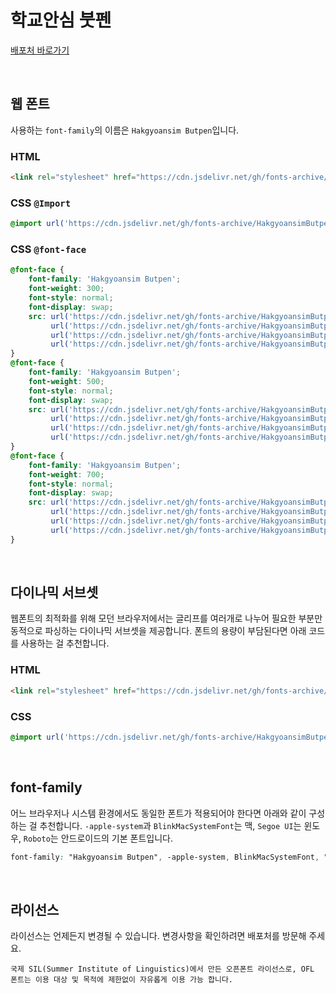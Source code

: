 # 학교안심 붓펜

[배포처 바로가기](https://copyright.keris.or.kr/idx)

&nbsp;

## 웹 폰트

사용하는 `font-family`의 이름은 `Hakgyoansim Butpen`입니다.

### HTML

```html
<link rel="stylesheet" href="https://cdn.jsdelivr.net/gh/fonts-archive/HakgyoansimButpen/HakgyoansimButpen.css" type="text/css"/>
```

### CSS `@Import`

```css
@import url('https://cdn.jsdelivr.net/gh/fonts-archive/HakgyoansimButpen/HakgyoansimButpen.css');
```

### CSS `@font-face`

```css
@font-face {
    font-family: 'Hakgyoansim Butpen';
    font-weight: 300;
    font-style: normal;
    font-display: swap;
    src: url('https://cdn.jsdelivr.net/gh/fonts-archive/HakgyoansimButpen/HakgyoansimButpen-Light.woff2') format('woff2'),
         url('https://cdn.jsdelivr.net/gh/fonts-archive/HakgyoansimButpen/HakgyoansimButpen-Light.woff') format('woff'),
         url('https://cdn.jsdelivr.net/gh/fonts-archive/HakgyoansimButpen/HakgyoansimButpen-Light.otf') format('opentype'),
         url('https://cdn.jsdelivr.net/gh/fonts-archive/HakgyoansimButpen/HakgyoansimButpen-Light.ttf') format('truetype');
}
@font-face {
    font-family: 'Hakgyoansim Butpen';
    font-weight: 500;
    font-style: normal;
    font-display: swap;
    src: url('https://cdn.jsdelivr.net/gh/fonts-archive/HakgyoansimButpen/HakgyoansimButpen-Medium.woff2') format('woff2'),
         url('https://cdn.jsdelivr.net/gh/fonts-archive/HakgyoansimButpen/HakgyoansimButpen-Medium.woff') format('woff'),
         url('https://cdn.jsdelivr.net/gh/fonts-archive/HakgyoansimButpen/HakgyoansimButpen-Medium.otf') format('opentype'),
         url('https://cdn.jsdelivr.net/gh/fonts-archive/HakgyoansimButpen/HakgyoansimButpen-Medium.ttf') format('truetype');
}
@font-face {
    font-family: 'Hakgyoansim Butpen';
    font-weight: 700;
    font-style: normal;
    font-display: swap;
    src: url('https://cdn.jsdelivr.net/gh/fonts-archive/HakgyoansimButpen/HakgyoansimButpen-Bold.woff2') format('woff2'),
         url('https://cdn.jsdelivr.net/gh/fonts-archive/HakgyoansimButpen/HakgyoansimButpen-Bold.woff') format('woff'),
         url('https://cdn.jsdelivr.net/gh/fonts-archive/HakgyoansimButpen/HakgyoansimButpen-Bold.otf') format('opentype'),
         url('https://cdn.jsdelivr.net/gh/fonts-archive/HakgyoansimButpen/HakgyoansimButpen-Bold.ttf') format('truetype');
}
```

&nbsp;

## 다이나믹 서브셋

웹폰트의 최적화를 위해 모던 브라우저에서는 글리프를 여러개로 나누어 필요한 부분만 동적으로 파싱하는 다이나믹 서브셋을 제공합니다. 폰트의 용량이 부담된다면 아래 코드를 사용하는 걸 추천합니다.

### HTML

```html
<link rel="stylesheet" href="https://cdn.jsdelivr.net/gh/fonts-archive/HakgyoansimButpen/subsets/HakgyoansimButpen-dynamic-subset.css" type="text/css"/>
```

### CSS

```css
@import url('https://cdn.jsdelivr.net/gh/fonts-archive/HakgyoansimButpen/subsets/HakgyoansimButpen-dynamic-subset.css');
```

&nbsp;

## font-family

어느 브라우저나 시스템 환경에서도 동일한 폰트가 적용되어야 한다면 아래와 같이 구성하는 걸 추천합니다. `-apple-system`과 `BlinkMacSystemFont`는 맥, `Segoe UI`는 윈도우, `Roboto`는 안드로이드의 기본 폰트입니다.


```css
font-family: "Hakgyoansim Butpen", -apple-system, BlinkMacSystemFont, "Segoe UI", Roboto, Oxygen, Ubuntu, Cantarell, "Open Sans", "Helvetica Neue", sans-serif;
```

&nbsp;

## 라이선스

라이선스는 언제든지 변경될 수 있습니다. 변경사항을 확인하려면 배포처를 방문해 주세요.

```
국제 SIL(Summer Institute of Linguistics)에서 만든 오픈폰트 라이선스로, OFL 폰트는 이용 대상 및 목적에 제한없이 자유롭게 이용 가능 합니다.
```
